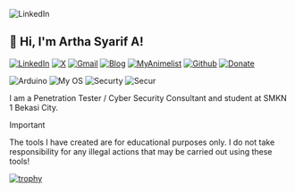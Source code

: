 ![LinkedIn](https://i.postimg.cc/MKXNzGc5/jorge-ramirez-Mce-A9k-Sze0-U-unsplash.jpg)
## 👋 Hi, I'm Artha Syarif A!
[![LinkedIn](https://img.shields.io/badge/linkedin-%230077B5.svg?style=for-the-badge&logo=linkedin&logoColor=white)](https://www.linkedin.com/in/artha-syarif-athaya-16061424b)
[![X](https://img.shields.io/badge/X-%23000000.svg?style=for-the-badge&logo=X&logoColor=white)](https://x.com/Arthasa4A)
[![Gmail](https://img.shields.io/badge/Gmail-D14836?style=for-the-badge&logo=gmail&logoColor=white)](https://mail.google.com/mail/u/0/?view=cm&tf=1&fs=1&to=yg1btk2024@gmail.com)
[![Blog](https://img.shields.io/badge/Blogger-FF5722?style=for-the-badge&logo=blogger&logoColor=white)](https://www.arthasa.online/)
[![MyAnimelist](https://img.shields.io/badge/Myanimelist-2E51A2?style=for-the-badge&logo=myanimelist&logoColor=white)](https://myanimelist.net/profile/artha_sa_)
[![Github](https://img.shields.io/badge/GitHub-100000?style=for-the-badge&logo=github&logoColor=white)](https://github.com/arthasa28)
[![Donate](https://img.shields.io/badge/Bitcoin-000000?style=for-the-badge&logo=bitcoin&logoColor=white)](https://saweria.co/arthasyarif)

![Arduino](https://img.shields.io/badge/Arduino-00979D?style=for-the-badge&logo=Arduino&logoColor=white)
![My OS](https://img.shields.io/badge/Kali_Linux-557C94?style=for-the-badge&logo=kali-linux&logoColor=white)
![Securty](https://img.shields.io/badge/HackTheBox-111927?style=for-the-badge&logo=Hack%20The%20Box&logoColor=9FEF00)
![Secur](https://img.shields.io/badge/burpsuite-FF6633?style=for-the-badge&logo=burpsuite&logoColor=white)

I am a Penetration Tester / Cyber Security Consultant and student at SMKN 1 Bekasi City.

> [!IMPORTANT]
> The tools I have created are for educational purposes only. I do not take responsibility for any illegal actions that may be carried out using these tools!

[![trophy](https://github-profile-trophy.vercel.app/?username=arthasa28&theme=onedark)](https://github.com/arthasa28)



